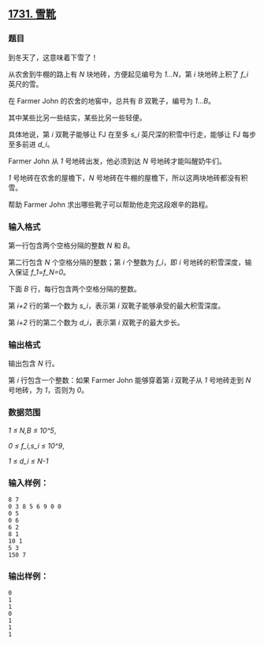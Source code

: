 ## [1731. 雪靴](https://www.acwing.com/problem/content/1733/)

### 题目

到冬天了，这意味着下雪了！

从农舍到牛棚的路上有 *N* 块地砖，方便起见编号为 *1…N*，第 *i* 块地砖上积了 *f_i* 英尺的雪。

在 Farmer John 的农舍的地窖中，总共有 *B* 双靴子，编号为 *1…B*。

其中某些比另一些结实，某些比另一些轻便。

具体地说，第 *i* 双靴子能够让 FJ 在至多 *s_i* 英尺深的积雪中行走，能够让 FJ 每步至多前进 *d_i*。

Farmer John 从 *1* 号地砖出发，他必须到达 *N* 号地砖才能叫醒奶牛们。

*1* 号地砖在农舍的屋檐下，*N* 号地砖在牛棚的屋檐下，所以这两块地砖都没有积雪。

帮助 Farmer John 求出哪些靴子可以帮助他走完这段艰辛的路程。

### 输入格式

第一行包含两个空格分隔的整数 *N* 和 *B*。

第二行包含 *N* 个空格分隔的整数；第 *i* 个整数为 *f_i*，即 *i* 号地砖的积雪深度，输入保证 *f_1=f_N=0*。

下面 *B* 行，每行包含两个空格分隔的整数。

第 *i+2* 行的第一个数为 *s_i*，表示第 *i* 双靴子能够承受的最大积雪深度。

第 *i+2* 行的第二个数为 *d_i*，表示第 *i* 双靴子的最大步长。

### 输出格式

输出包含 *N* 行。

第 *i* 行包含一个整数：如果 Farmer John 能够穿着第 *i* 双靴子从 *1* 号地砖走到 *N* 号地砖，为 *1*，否则为 *0*。

### 数据范围

*1 ≤ N,B ≤ 10^5*,

*0 ≤ f_i,s_i ≤ 10^9*,

*1 ≤ d_i ≤ N-1*

### 输入样例：

```
8 7
0 3 8 5 6 9 0 0
0 5
0 6
6 2
8 1
10 1
5 3
150 7
```

### 输出样例：

```
0
1
1
0
1
1
1
```

